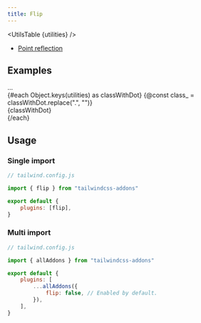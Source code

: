 ```yaml
---
title: Flip
---
```


<script>
	import UtilsTable from "$lib/components/UtilsTable.svelte"
	import { getUtilities } from "$lib/utilities/tailwind.js"
	import { flip } from "tailwindcss-addons"
    import Preview from "$lib/components/Preview.svelte"
	const utilities = getUtilities(flip.handler);
</script>

<UtilsTable {utilities} />

- [Point reflection](https://en.wikipedia.org/wiki/Point_reflection)

## Examples

<Preview class="p-8">
    <div class="flex flex-wrap gap-8">
        <div class="grid gap-4 justify-items-center flex-1">
            <span class="text-gray-400 font-mono">...</span>
            <div class="border-t-2 border-l-2 size-8"></div>
        </div>
        {#each Object.keys(utilities) as classWithDot}
            {@const class_ = classWithDot.replace(".", "")}
            <div class="grid gap-4 justify-items-center flex-1">
                <span class="text-gray-400 font-mono">{classWithDot}</span>
                <div class="border-t-2 border-l-2 size-8 {class_}"></div>
            </div>
        {/each}
    </div>
</Preview>

## Usage

### Single import

```js
// tailwind.config.js

import { flip } from "tailwindcss-addons"

export default {
    plugins: [flip],
}
```

### Multi import

```js
// tailwind.config.js

import { allAddons } from "tailwindcss-addons"

export default {
    plugins: [
        ...allAddons({
            flip: false, // Enabled by default.
        }),
    ],
}
```
